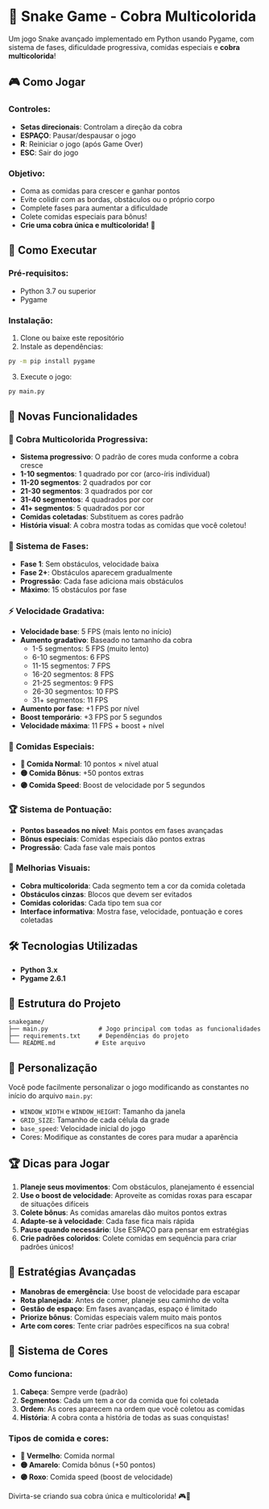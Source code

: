 # 🐍 Snake Game - Cobra Multicolorida

Um jogo Snake avançado implementado em Python usando Pygame, com sistema de fases, dificuldade progressiva, comidas especiais e **cobra multicolorida**!

## 🎮 Como Jogar

### Controles:
- **Setas direcionais**: Controlam a direção da cobra
- **ESPAÇO**: Pausar/despausar o jogo
- **R**: Reiniciar o jogo (após Game Over)
- **ESC**: Sair do jogo

### Objetivo:
- Coma as comidas para crescer e ganhar pontos
- Evite colidir com as bordas, obstáculos ou o próprio corpo
- Complete fases para aumentar a dificuldade
- Colete comidas especiais para bônus!
- **Crie uma cobra única e multicolorida!** 🌈

## 🚀 Como Executar

### Pré-requisitos:
- Python 3.7 ou superior
- Pygame

### Instalação:

1. Clone ou baixe este repositório
2. Instale as dependências:
```bash
py -m pip install pygame
```

3. Execute o jogo:
```bash
py main.py
```

## 🎯 Novas Funcionalidades

### 🌈 **Cobra Multicolorida Progressiva:**
- **Sistema progressivo**: O padrão de cores muda conforme a cobra cresce
- **1-10 segmentos**: 1 quadrado por cor (arco-íris individual)
- **11-20 segmentos**: 2 quadrados por cor
- **21-30 segmentos**: 3 quadrados por cor
- **31-40 segmentos**: 4 quadrados por cor
- **41+ segmentos**: 5 quadrados por cor
- **Comidas coletadas**: Substituem as cores padrão
- **História visual**: A cobra mostra todas as comidas que você coletou!

### 🌟 **Sistema de Fases:**
- **Fase 1**: Sem obstáculos, velocidade baixa
- **Fase 2+**: Obstáculos aparecem gradualmente
- **Progressão**: Cada fase adiciona mais obstáculos
- **Máximo**: 15 obstáculos por fase

### ⚡ **Velocidade Gradativa:**
- **Velocidade base**: 5 FPS (mais lento no início)
- **Aumento gradativo**: Baseado no tamanho da cobra
  - 1-5 segmentos: 5 FPS (muito lento)
  - 6-10 segmentos: 6 FPS
  - 11-15 segmentos: 7 FPS
  - 16-20 segmentos: 8 FPS
  - 21-25 segmentos: 9 FPS
  - 26-30 segmentos: 10 FPS
  - 31+ segmentos: 11 FPS
- **Aumento por fase**: +1 FPS por nível
- **Boost temporário**: +3 FPS por 5 segundos
- **Velocidade máxima**: 11 FPS + boost + nível

### 🍎 **Comidas Especiais:**
- **🔴 Comida Normal**: 10 pontos × nível atual
- **🟡 Comida Bônus**: +50 pontos extras
- **🟣 Comida Speed**: Boost de velocidade por 5 segundos

### 🏆 **Sistema de Pontuação:**
- **Pontos baseados no nível**: Mais pontos em fases avançadas
- **Bônus especiais**: Comidas especiais dão pontos extras
- **Progressão**: Cada fase vale mais pontos

### 🎨 **Melhorias Visuais:**
- **Cobra multicolorida**: Cada segmento tem a cor da comida coletada
- **Obstáculos cinzas**: Blocos que devem ser evitados
- **Comidas coloridas**: Cada tipo tem sua cor
- **Interface informativa**: Mostra fase, velocidade, pontuação e cores coletadas

## 🛠️ Tecnologias Utilizadas

- **Python 3.x**
- **Pygame 2.6.1**

## 📁 Estrutura do Projeto

```
snakegame/
├── main.py              # Jogo principal com todas as funcionalidades
├── requirements.txt     # Dependências do projeto
└── README.md           # Este arquivo
```

## 🎨 Personalização

Você pode facilmente personalizar o jogo modificando as constantes no início do arquivo `main.py`:

- `WINDOW_WIDTH` e `WINDOW_HEIGHT`: Tamanho da janela
- `GRID_SIZE`: Tamanho de cada célula da grade
- `base_speed`: Velocidade inicial do jogo
- Cores: Modifique as constantes de cores para mudar a aparência

## 🏆 Dicas para Jogar

1. **Planeje seus movimentos**: Com obstáculos, planejamento é essencial
2. **Use o boost de velocidade**: Aproveite as comidas roxas para escapar de situações difíceis
3. **Colete bônus**: As comidas amarelas dão muitos pontos extras
4. **Adapte-se à velocidade**: Cada fase fica mais rápida
5. **Pause quando necessário**: Use ESPAÇO para pensar em estratégias
6. **Crie padrões coloridos**: Colete comidas em sequência para criar padrões únicos!

## 🎯 Estratégias Avançadas

- **Manobras de emergência**: Use boost de velocidade para escapar
- **Rota planejada**: Antes de comer, planeje seu caminho de volta
- **Gestão de espaço**: Em fases avançadas, espaço é limitado
- **Priorize bônus**: Comidas especiais valem muito mais pontos
- **Arte com cores**: Tente criar padrões específicos na sua cobra!

## 🌈 Sistema de Cores

### Como funciona:
1. **Cabeça**: Sempre verde (padrão)
2. **Segmentos**: Cada um tem a cor da comida que foi coletada
3. **Ordem**: As cores aparecem na ordem que você coletou as comidas
4. **História**: A cobra conta a história de todas as suas conquistas!

### Tipos de comida e cores:
- **🔴 Vermelho**: Comida normal
- **🟡 Amarelo**: Comida bônus (+50 pontos)
- **🟣 Roxo**: Comida speed (boost de velocidade)

Divirta-se criando sua cobra única e multicolorida! 🎮🌈 